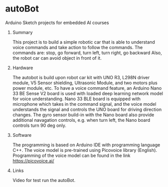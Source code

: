 # autoBot
Arduino Sketch projects for embedded AI courses

1. Summary

   This project is to build a simple robotic car that is able to understand voice commands and take action to follow the commands.
   The commands are: stop, go forward, turn left, turn right, go backward
   Also, the robot car can avoid object in front of it.
2. Hardware

   The autobot is build upon robot car kit with UNO R3,  L298N driver module, V5 Sensor shielding, Ultrasonic Module, and two motors plus power module, etc.
   To have a voice command feature, an Arduino Nano 33 BE Sense V2 board is used with loaded deep learning network model for voice understanding.
   Nano 33 BLE board is equipped with microphone which takes in the command signal, and the voice model understands the signal and controls the UNO board for driving direction changes.
   The gyro sensor build-in with the Nano board also provide additional navagation controls, e.g. when turn left, the Nano board controls turn 90 deg only.
3. Software
   
   The programming is based on Arduino IDE with programming language C++.
   The voice model is pre-trained using Picovoice library (English). Programming of the voice model can be found in the link https://picovoice.ai/
4. Links

   Video for test run the autoBot.


